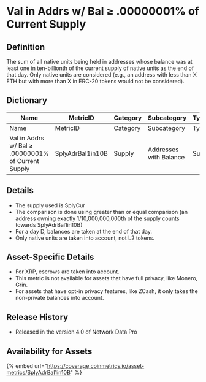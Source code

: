 # Val in Addrs w/ Bal ≥ .00000001% of Current Supply

## Definition

The sum of all native units being held in addresses whose balance was at least one in ten-billionth of the current supply of native units as the end of that day. Only native units are considered (e.g., an address with less than X ETH but with more than X in ERC-20 tokens would not be considered).

## Dictionary

<table data-header-hidden><thead><tr><th>Name</th><th width="160">MetricID</th><th>Category</th><th>Subcategory</th><th>Type</th><th>Unit</th><th>Interval</th></tr></thead><tbody><tr><td>Name</td><td>MetricID</td><td>Category</td><td>Subcategory</td><td>Type</td><td>Unit</td><td>Interval</td></tr><tr><td>Val in Addrs w/ Bal ≥ .00000001% of Current Supply</td><td>SplyAdrBal1in10B</td><td>Supply</td><td>Addresses with Balance</td><td>Sum</td><td>Native units</td><td>1 day</td></tr></tbody></table>

## Details

* The supply used is SplyCur
* The comparison is done using greater than or equal comparison (an address owning exactly 1/10,000,000,000th of the supply counts towards SplyAdrBal1in10B)
* For a day D, balances are taken at the end of that day.
* Only native units are taken into account, not L2 tokens.

## Asset-Specific Details

* For XRP, escrows are taken into account.
* This metric is not available for assets that have full privacy, like Monero, Grin.
* For assets that have opt-in privacy features, like ZCash, it only takes the non-private balances into account.

## Release History

* Released in the version 4.0 of Network Data Pro

## **Availability for Assets**

{% embed url="https://coverage.coinmetrics.io/asset-metrics/SplyAdrBal1in10B" %}
